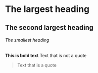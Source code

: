# The largest heading
## The second largest heading
###### The smallest heading
**This is bold text**
Text that is not a quote

> Text that is a quote
